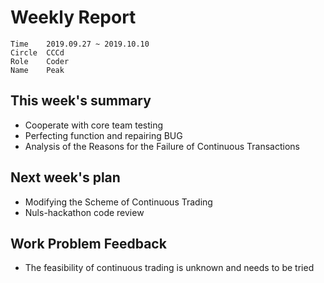 # Weekly Report 
```
Time	2019.09.27 ~ 2019.10.10
Circle	CCCd
Role	Coder
Name	Peak
```
## This week's summary
- Cooperate with core team testing
- Perfecting function and repairing BUG
- Analysis of the Reasons for the Failure of Continuous Transactions

## Next week's plan

- Modifying the Scheme of Continuous Trading
- Nuls-hackathon code review

## Work Problem Feedback
- The feasibility of continuous trading is unknown and needs to be tried

